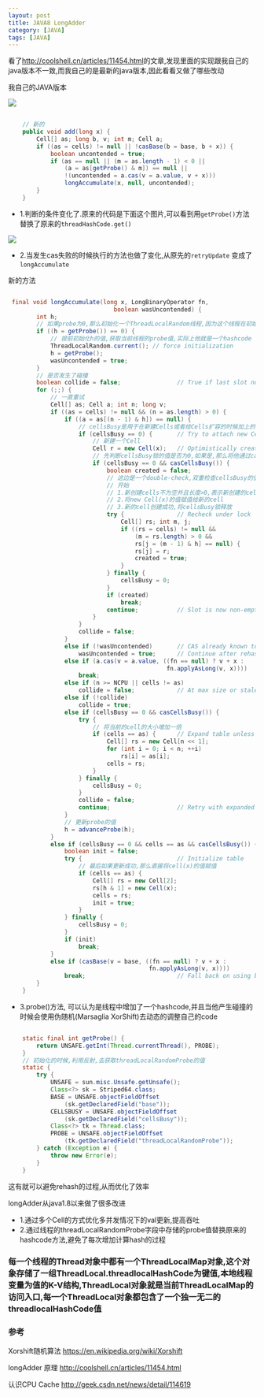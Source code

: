 ```yaml
---
layout: post
title: JAVA8 LongAdder
category: [JAVA]
tags: [JAVA]
---
```


看了<http://coolshell.cn/articles/11454.html>的文章,发现里面的实现跟我自己的java版本不一致,而我自己的是最新的java版本,因此看看又做了哪些改动

我自己的JAVA版本

![](http://pic.woowen.com/longadder3.png)

```JAVA
	
	// 新的
	public void add(long x) {
        Cell[] as; long b, v; int m; Cell a;
        if ((as = cells) != null || !casBase(b = base, b + x)) {
            boolean uncontended = true;            
            if (as == null || (m = as.length - 1) < 0 ||            	
                (a = as[getProbe() & m]) == null ||
                !(uncontended = a.cas(v = a.value, v + x)))
                longAccumulate(x, null, uncontended);
        }
    }

```    

* 1.判断的条件变化了.原来的代码是下面这个图片,可以看到用```getProbe()```方法替换了原来的```threadHashCode.get()```

![](http://pic.woowen.com/longadder2.png)


* 2.当发生cas失败的时候执行的方法也做了变化,从原先的```retryUpdate``` 变成了```longAccumulate```

新的方法

```JAVA

 final void longAccumulate(long x, LongBinaryOperator fn,
                              boolean wasUncontended) {
        int h;
        // 如果probe为0,那么初始化一个ThreadLocalRandom线程,因为这个线程在初始化的时候threadLocalRandomProbe字段必然是有值的
        if ((h = getProbe()) == 0) {
        	// 提前初始化h的值,获取当前线程的probe值,实际上他就是一个hashcode
            ThreadLocalRandom.current(); // force initialization
            h = getProbe();
            wasUncontended = true;
        }
        // 是否发生了碰撞
        boolean collide = false;                // True if last slot nonempty
        for (;;) {
        	// 一直重试
            Cell[] as; Cell a; int n; long v;
            if ((as = cells) != null && (n = as.length) > 0) {
                if ((a = as[(n - 1) & h]) == null) {
                	// cellsBusy是用于在新建Cells或者给Cells扩容的时候加上的自旋锁
                    if (cellsBusy == 0) {       // Try to attach new Cell
                    	// 新建一个Cell
                        Cell r = new Cell(x);   // Optimistically create
                        // 先判断cellsBusy锁的值是否为0,如果是,那么将他通过cas改成1                        
                        if (cellsBusy == 0 && casCellsBusy()) {
                            boolean created = false;
                            // 这边是一个double-check,双重检查cellsBusy的值
                            // 开始
                            // 1.新创建cells不为空并且长度>0,表示新创建的cells创建成功
                            // 2.将new Cell(x)的值赋值给新的cell
                            // 3.新的cell创建成功,将cellsBusy锁释放                           
                            try {               // Recheck under lock
                                Cell[] rs; int m, j;
                                if ((rs = cells) != null &&
                                    (m = rs.length) > 0 &&
                                    rs[j = (m - 1) & h] == null) {
                                    rs[j] = r;
                                    created = true;
                                }
                            } finally {
                                cellsBusy = 0;
                            }
                            if (created)
                                break;
                            continue;           // Slot is now non-empty
                        }
                    }
                    collide = false;
                }
                else if (!wasUncontended)       // CAS already known to fail
                    wasUncontended = true;      // Continue after rehash
                else if (a.cas(v = a.value, ((fn == null) ? v + x :
                                             fn.applyAsLong(v, x))))
                    break;
                else if (n >= NCPU || cells != as)
                    collide = false;            // At max size or stale
                else if (!collide)
                    collide = true;
                else if (cellsBusy == 0 && casCellsBusy()) {
                    try {
                    	// 将当前的cell的大小增加一倍
                        if (cells == as) {      // Expand table unless stale
                            Cell[] rs = new Cell[n << 1];
                            for (int i = 0; i < n; ++i)
                                rs[i] = as[i];
                            cells = rs;
                        }
                    } finally {
                        cellsBusy = 0;
                    }
                    collide = false;
                    continue;                   // Retry with expanded table
                }
                // 更新probe的值
                h = advanceProbe(h);
            }
            else if (cellsBusy == 0 && cells == as && casCellsBusy()) {
                boolean init = false;
                try {                           // Initialize table
                	// 最后如果更新成功,那么直接将cell(x)的值赋值
                    if (cells == as) {
                        Cell[] rs = new Cell[2];
                        rs[h & 1] = new Cell(x);
                        cells = rs;
                        init = true;
                    }
                } finally {
                    cellsBusy = 0;
                }
                if (init)
                    break;
            }
            else if (casBase(v = base, ((fn == null) ? v + x :
                                        fn.applyAsLong(v, x))))
                break;                          // Fall back on using base
        }
    }


```

* 3.probe()方法, 可以认为是线程中增加了一个hashcode,并且当他产生碰撞的时候会使用伪随机(Marsaglia XorShift)去动态的调整自己的code

```JAVA

	static final int getProbe() {
        return UNSAFE.getInt(Thread.currentThread(), PROBE);
    }
    // 初始化的时候,利用反射,去获取threadLocalRandomProbe的值
    static {
        try {
            UNSAFE = sun.misc.Unsafe.getUnsafe();
            Class<?> sk = Striped64.class;
            BASE = UNSAFE.objectFieldOffset
                (sk.getDeclaredField("base"));
            CELLSBUSY = UNSAFE.objectFieldOffset
                (sk.getDeclaredField("cellsBusy"));
            Class<?> tk = Thread.class;
            PROBE = UNSAFE.objectFieldOffset
                (tk.getDeclaredField("threadLocalRandomProbe"));
        } catch (Exception e) {
            throw new Error(e);
        }
    }

```

这有就可以避免rehash的过程,从而优化了效率

longAdder从java1.8以来做了很多改进

* 1.通过多个Cell的方式优化多并发情况下的val更新,提高吞吐
* 2.通过线程的threadLocalRandomProbe字段中存储的probe值替换原来的hashcode方法,避免了每次增加计算hash的过程

### 每一个线程的Thread对象中都有一个ThreadLocalMap对象,这个对象存储了一组ThreadLocal.threadlocalHashCode为键值,本地线程变量为值的K-V结构,ThreadLocal对象就是当前ThreadLocalMap的访问入口,每一个ThreadLocal对象都包含了一个独一无二的threadlocalHashCode值


### 参考
Xorshift随机算法
<https://en.wikipedia.org/wiki/Xorshift>

longAdder 原理
<http://coolshell.cn/articles/11454.html>

认识CPU Cache
<http://geek.csdn.net/news/detail/114619>